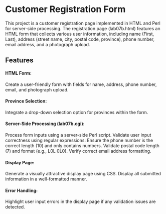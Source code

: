 # Customer Registration Form
This project is a customer registration page implemented in HTML and Perl for server-side processing. The registration page (lab07b.html) features an HTML form that collects various user information, including name (First, Last), address (street name, city, postal code, province), phone number, email address, and a photograph upload.

## Features
#### HTML Form: 
Create a user-friendly form with fields for name, address, phone number, email, and photograph upload.

#### Province Selection: 
Integrate a drop-down selection option for provinces within the form.

#### Server-Side Processing (lab07b.cgi):
Process form inputs using a server-side Perl script.
Validate user input correctness using regular expressions:
Ensure the phone number is the correct length (10) and only contains numbers.
Validate postal code length (7) and format (e.g., L0L 0L0).
Verify correct email address formatting.

#### Display Page:
Generate a visually attractive display page using CSS.
Display all submitted information in a well-formatted manner.

#### Error Handling:
Highlight user input errors in the display page if any validation issues are detected.
